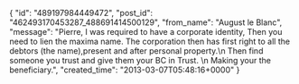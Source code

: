  {
   "id": "489197984449472",
   "post_id": "462493170453287_488691414500129",
   "from_name": "August le Blanc",
   "message": "Pierre,   I was required to have a corporate identity,  Then you need to  lien the maxima name.  The corporation then has first right to all the debtors (the name),present and after personal property.\n  Then find someone you trust and give them your BC in Trust.   \n   Making your the beneficiary.",
   "created_time": "2013-03-07T05:48:16+0000"
 }
